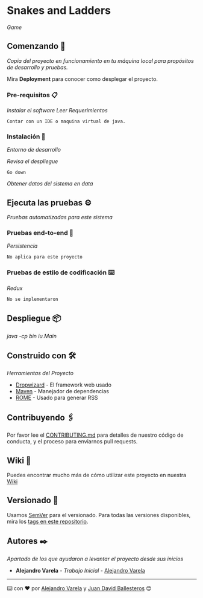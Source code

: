 # Snakes and Ladders

_Game_

## Comenzando 🚀

_Copia del proyecto en funcionamiento en tu máquina local para propósitos de desarrollo y pruebas._

Mira **Deployment** para conocer como desplegar el proyecto.


### Pre-requisitos 📋

_Instalar el software Leer Requerimientos_

```
Contar con un IDE o maquina virtual de java.
```

### Instalación 🔧

_Entorno de desarrollo_

_Revisa el despliegue_

```
Go down
```

_Obtener datos del sistema en data_

## Ejecuta las pruebas ⚙️

_Pruebas automatizadas para este sistema_

### Pruebas end-to-end 🔩

_Persistencia_

```
No aplica para este proyecto
```

### Pruebas de estilo de codificación ⌨️

_Redux_

```
No se implementaron
```

## Despliegue 📦

_java -cp bin iu.Main_

## Construido con 🛠️

_Herramientas del Proyecto_

* [Dropwizard](http://www.dropwizard.io/1.0.2/docs/) - El framework web usado
* [Maven](https://maven.apache.org/) - Manejador de dependencias
* [ROME](https://rometools.github.io/rome/) - Usado para generar RSS

## Contribuyendo 🖇️

Por favor lee el [CONTRIBUTING.md](https://gist.github.com/varela/#) para detalles de nuestro código de conducta, y el proceso para enviarnos pull requests.

## Wiki 📖

Puedes encontrar mucho más de cómo utilizar este proyecto en nuestra [Wiki](https://github.com/tu/proyecto/wiki)

## Versionado 📌

Usamos [SemVer](http://semver.org/) para el versionado. Para todas las versiones disponibles, mira los [tags en este repositorio](#).

## Autores ✒️

_Apartado de los que ayudaron a levantar el proyecto desde sus inicios_

* **Alejandro Varela** - *Trabajo Inicial* - [Alejandro Varela](https://github.com/alejandro945)

---
⌨️ con ❤️ por [Alejandro Varela](https://github.com/alejandro945) y [Juan David Ballesteros](https://github.com/JuanDavidBallesteros) 😊

